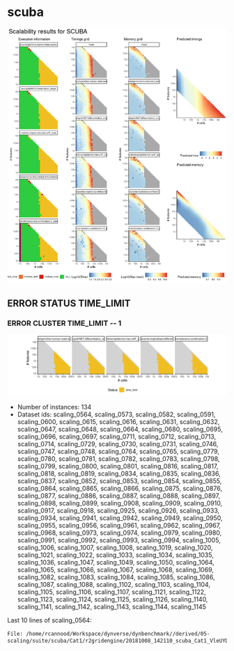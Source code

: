 # scuba
![Overview](scuba.png)

## ERROR STATUS TIME_LIMIT

### ERROR CLUSTER TIME_LIMIT -- 1
![Cluster plot](error_class_plots/scuba_time_limit_1.png)

 * Number of instances: 134
 * Dataset ids: scaling_0564, scaling_0573, scaling_0582, scaling_0591, scaling_0600, scaling_0615, scaling_0616, scaling_0631, scaling_0632, scaling_0647, scaling_0648, scaling_0664, scaling_0680, scaling_0695, scaling_0696, scaling_0697, scaling_0711, scaling_0712, scaling_0713, scaling_0714, scaling_0729, scaling_0730, scaling_0731, scaling_0746, scaling_0747, scaling_0748, scaling_0764, scaling_0765, scaling_0779, scaling_0780, scaling_0781, scaling_0782, scaling_0783, scaling_0798, scaling_0799, scaling_0800, scaling_0801, scaling_0816, scaling_0817, scaling_0818, scaling_0819, scaling_0834, scaling_0835, scaling_0836, scaling_0837, scaling_0852, scaling_0853, scaling_0854, scaling_0855, scaling_0864, scaling_0865, scaling_0866, scaling_0875, scaling_0876, scaling_0877, scaling_0886, scaling_0887, scaling_0888, scaling_0897, scaling_0898, scaling_0899, scaling_0908, scaling_0909, scaling_0910, scaling_0917, scaling_0918, scaling_0925, scaling_0926, scaling_0933, scaling_0934, scaling_0941, scaling_0942, scaling_0949, scaling_0950, scaling_0955, scaling_0956, scaling_0961, scaling_0962, scaling_0967, scaling_0968, scaling_0973, scaling_0974, scaling_0979, scaling_0980, scaling_0991, scaling_0992, scaling_0993, scaling_0994, scaling_1005, scaling_1006, scaling_1007, scaling_1008, scaling_1019, scaling_1020, scaling_1021, scaling_1022, scaling_1033, scaling_1034, scaling_1035, scaling_1036, scaling_1047, scaling_1049, scaling_1050, scaling_1064, scaling_1065, scaling_1066, scaling_1067, scaling_1068, scaling_1069, scaling_1082, scaling_1083, scaling_1084, scaling_1085, scaling_1086, scaling_1087, scaling_1088, scaling_1102, scaling_1103, scaling_1104, scaling_1105, scaling_1106, scaling_1107, scaling_1121, scaling_1122, scaling_1123, scaling_1124, scaling_1125, scaling_1126, scaling_1140, scaling_1141, scaling_1142, scaling_1143, scaling_1144, scaling_1145

Last 10 lines of scaling_0564:
```
File: /home/rcannood/Workspace/dynverse/dynbenchmark//derived/05-scaling/suite/scuba/Cat1/r2gridengine/20181008_142110_scuba_Cat1_VleUYDgAwV/log/log.564.e.txt
```


